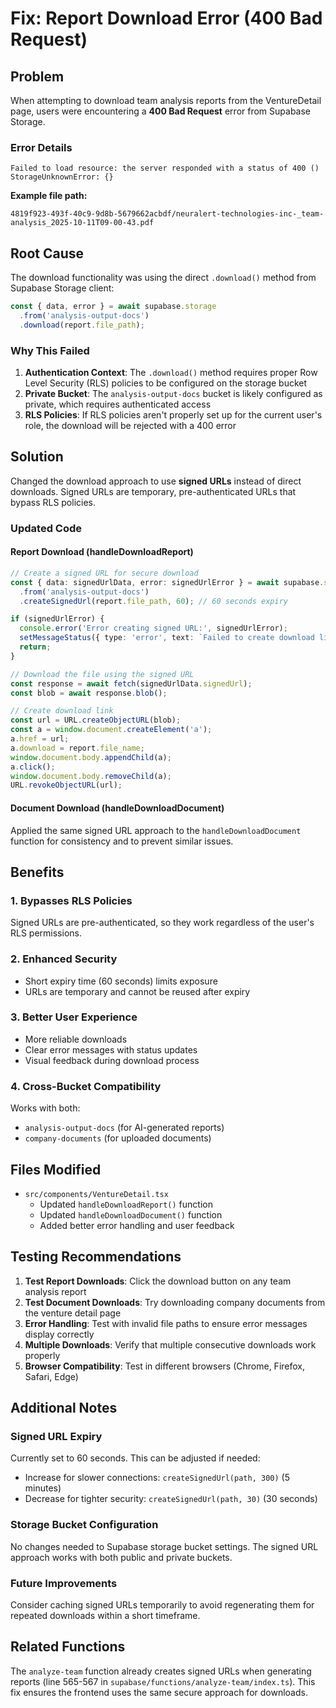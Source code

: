 # Fix: Report Download Error (400 Bad Request)

## Problem
When attempting to download team analysis reports from the VentureDetail page, users were encountering a **400 Bad Request** error from Supabase Storage.

### Error Details
```
Failed to load resource: the server responded with a status of 400 ()
StorageUnknownError: {}
```

**Example file path:**
```
4819f923-493f-40c9-9d8b-5679662acbdf/neuralert-technologies-inc-_team-analysis_2025-10-11T09-00-43.pdf
```

## Root Cause
The download functionality was using the direct `.download()` method from Supabase Storage client:

```typescript
const { data, error } = await supabase.storage
  .from('analysis-output-docs')
  .download(report.file_path);
```

### Why This Failed
1. **Authentication Context**: The `.download()` method requires proper Row Level Security (RLS) policies to be configured on the storage bucket
2. **Private Bucket**: The `analysis-output-docs` bucket is likely configured as private, which requires authenticated access
3. **RLS Policies**: If RLS policies aren't properly set up for the current user's role, the download will be rejected with a 400 error

## Solution
Changed the download approach to use **signed URLs** instead of direct downloads. Signed URLs are temporary, pre-authenticated URLs that bypass RLS policies.

### Updated Code

#### Report Download (handleDownloadReport)
```typescript
// Create a signed URL for secure download
const { data: signedUrlData, error: signedUrlError } = await supabase.storage
  .from('analysis-output-docs')
  .createSignedUrl(report.file_path, 60); // 60 seconds expiry

if (signedUrlError) {
  console.error('Error creating signed URL:', signedUrlError);
  setMessageStatus({ type: 'error', text: `Failed to create download link: ${signedUrlError.message}` });
  return;
}

// Download the file using the signed URL
const response = await fetch(signedUrlData.signedUrl);
const blob = await response.blob();

// Create download link
const url = URL.createObjectURL(blob);
const a = window.document.createElement('a');
a.href = url;
a.download = report.file_name;
window.document.body.appendChild(a);
a.click();
window.document.body.removeChild(a);
URL.revokeObjectURL(url);
```

#### Document Download (handleDownloadDocument)
Applied the same signed URL approach to the `handleDownloadDocument` function for consistency and to prevent similar issues.

## Benefits

### 1. Bypasses RLS Policies
Signed URLs are pre-authenticated, so they work regardless of the user's RLS permissions.

### 2. Enhanced Security
- Short expiry time (60 seconds) limits exposure
- URLs are temporary and cannot be reused after expiry

### 3. Better User Experience
- More reliable downloads
- Clear error messages with status updates
- Visual feedback during download process

### 4. Cross-Bucket Compatibility
Works with both:
- `analysis-output-docs` (for AI-generated reports)
- `company-documents` (for uploaded documents)

## Files Modified
- `src/components/VentureDetail.tsx`
  - Updated `handleDownloadReport()` function
  - Updated `handleDownloadDocument()` function
  - Added better error handling and user feedback

## Testing Recommendations

1. **Test Report Downloads**: Click the download button on any team analysis report
2. **Test Document Downloads**: Try downloading company documents from the venture detail page
3. **Error Handling**: Test with invalid file paths to ensure error messages display correctly
4. **Multiple Downloads**: Verify that multiple consecutive downloads work properly
5. **Browser Compatibility**: Test in different browsers (Chrome, Firefox, Safari, Edge)

## Additional Notes

### Signed URL Expiry
Currently set to 60 seconds. This can be adjusted if needed:
- Increase for slower connections: `createSignedUrl(path, 300)` (5 minutes)
- Decrease for tighter security: `createSignedUrl(path, 30)` (30 seconds)

### Storage Bucket Configuration
No changes needed to Supabase storage bucket settings. The signed URL approach works with both public and private buckets.

### Future Improvements
Consider caching signed URLs temporarily to avoid regenerating them for repeated downloads within a short timeframe.

## Related Functions
The `analyze-team` function already creates signed URLs when generating reports (line 565-567 in `supabase/functions/analyze-team/index.ts`). This fix ensures the frontend uses the same secure approach for downloads.




